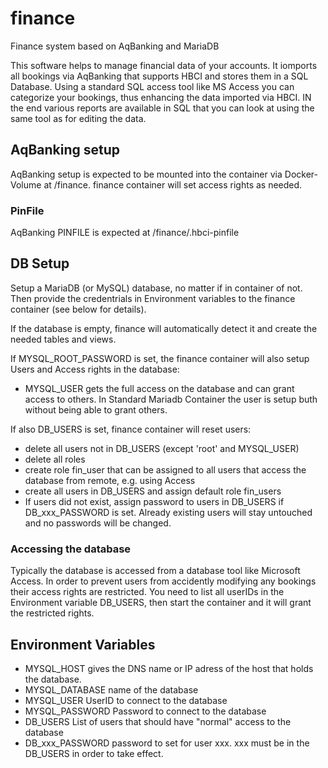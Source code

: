 # finance
Finance system based on AqBanking and MariaDB

This software helps to manage financial data of your accounts. It iomports all bookings via AqBanking 
that supports HBCI and stores them in a SQL Database. Using a standard SQL access tool like MS Access
you can categorize your bookings, thus enhancing the data imported via HBCI.
IN the end various reports are available in SQL that you can look at using the same tool as for editing
the data. 

## AqBanking setup
AqBanking setup is expected to be mounted into the container via Docker-Volume at /finance. finance container
will set access rights as needed.
### PinFile
AqBanking PINFILE is expected at /finance/.hbci-pinfile
 

## DB Setup
Setup a MariaDB (or MySQL) database, no matter if in container of not. 
Then provide the credentrials in Environment variables to the finance container (see below for details).

If the database is empty, finance will automatically detect it and create the needed tables and views.

If MYSQL_ROOT_PASSWORD is set, the finance container will also setup Users and Access rights in the database:
* MYSQL_USER gets the full access on the database and can grant access to others.
  In Standard Mariadb Container the user is setup buth without being able to grant others.
  
If also DB_USERS is set, finance container will reset users:
* delete all users not in DB_USERS (except 'root' and MYSQL_USER)
* delete all roles
* create role fin_user that can be assigned to all users that access the database
  from remote, e.g. using Access
* create all users in DB_USERS and assign default role fin_users
* If users did not exist, assign password to users in DB_USERS if DB_xxx_PASSWORD is set. Already existing users 
  will stay untouched and no passwords will be changed.

### Accessing the database
Typically the database is accessed from a database tool like Microsoft Access. In order to prevent users
from accidently modifying any bookings their access rights are restricted. You need to list all userIDs in 
the Environment variable DB_USERS, then start the container and it will grant the restricted rights.

## Environment Variables
* MYSQL_HOST gives the DNS name or IP adress of the host that holds the database.
* MYSQL_DATABASE name of the database
* MYSQL_USER UserID to connect to the database
* MYSQL_PASSWORD Password to connect to the database
* DB_USERS List of users that should have "normal" access to the database
* DB_xxx_PASSWORD password to set for user xxx. xxx must be in the DB_USERS
  in order to take effect.